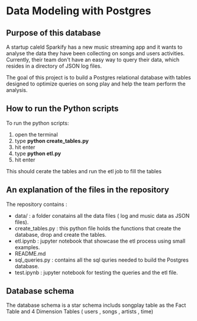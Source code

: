 # Data Modeling with Postgres

## Purpose of this database
A startup caleld Sparkify has a new music streaming app and it wants to analyse the data they have been collecting on songs and users activities.
Currently, their team don't have an easy way to query their data, which resides in a directory of JSON log files.

The goal of this project is to build a Postgres relational database with tables designed to optimize queries on song play and help the team perform the analysis.

## How to run the Python scripts
To run the python scripts:
1. open the terminal 
2. type **python create_tables.py**
3. hit enter 
4. type **python etl.py**
5. hit enter 

This should cerate the tables and run the etl job to fill the tables

## An explanation of the files in the repository 
The repository contains :
- data/ : a folder conatains all the data files ( log and music data as JSON files).
- create_tables.py : this python file holds the functions that create the database, drop and create the tables.
- etl.ipynb : jupyter notebook that showcase the etl process using small examples.
- README.md
- sql_queries.py : contains all the sql quries needed to build the Postgres database.
- test.ipynb : jupyter notebook for testing the queries and the etl file.
    
    
## Database schema 
The database schema is a star schema includs songplay table as the Fact Table and 4 Dimension Tables ( users , songs , artists , time)
